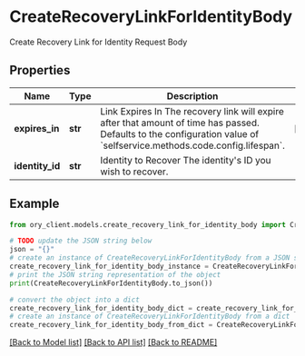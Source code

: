 # CreateRecoveryLinkForIdentityBody

Create Recovery Link for Identity Request Body

## Properties

Name | Type | Description | Notes
------------ | ------------- | ------------- | -------------
**expires_in** | **str** | Link Expires In  The recovery link will expire after that amount of time has passed. Defaults to the configuration value of &#x60;selfservice.methods.code.config.lifespan&#x60;. | [optional] 
**identity_id** | **str** | Identity to Recover  The identity&#39;s ID you wish to recover. | 

## Example

```python
from ory_client.models.create_recovery_link_for_identity_body import CreateRecoveryLinkForIdentityBody

# TODO update the JSON string below
json = "{}"
# create an instance of CreateRecoveryLinkForIdentityBody from a JSON string
create_recovery_link_for_identity_body_instance = CreateRecoveryLinkForIdentityBody.from_json(json)
# print the JSON string representation of the object
print(CreateRecoveryLinkForIdentityBody.to_json())

# convert the object into a dict
create_recovery_link_for_identity_body_dict = create_recovery_link_for_identity_body_instance.to_dict()
# create an instance of CreateRecoveryLinkForIdentityBody from a dict
create_recovery_link_for_identity_body_from_dict = CreateRecoveryLinkForIdentityBody.from_dict(create_recovery_link_for_identity_body_dict)
```
[[Back to Model list]](../README.md#documentation-for-models) [[Back to API list]](../README.md#documentation-for-api-endpoints) [[Back to README]](../README.md)


